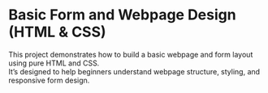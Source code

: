 # Basic Form and Webpage Design (HTML & CSS)
This project demonstrates how to build a basic webpage and form layout using pure HTML and CSS.  
It’s designed to help beginners understand webpage structure, styling, and responsive form design.
